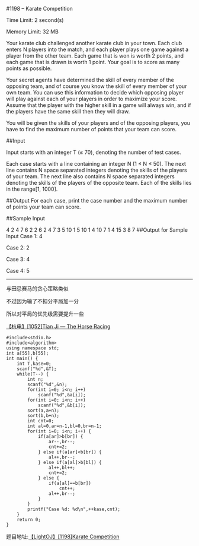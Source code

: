#1198 – Karate Competition

Time Limit: 2 second(s)

Memory Limit: 32 MB

Your karate club challenged another karate club in your town. Each club enters N players into the match, and each player plays one game against a player from the other team. Each game that is won is worth 2 points, and each game that is drawn is worth 1 point. Your goal is to score as many points as possible.

Your secret agents have determined the skill of every member of the opposing team, and of course you know the skill of every member of your own team. You can use this information to decide which opposing player will play against each of your players in order to maximize your score. Assume that the player with the higher skill in a game will always win, and if the players have the same skill then they will draw.

You will be given the skills of your players and of the opposing players, you have to find the maximum number of points that your team can score.

##Input

Input starts with an integer T (≤ 70), denoting the number of test cases.

Each case starts with a line containing an integer N (1 ≤ N ≤ 50). The next line contains N space separated integers denoting the skills of the players of your team. The next line also contains N space separated integers denoting the skills of the players of the opposite team. Each of the skills lies in the range[1, 1000].

##Output
For each case, print the case number and the maximum number of points your team can score.

##Sample Input

4
2
4 7
6 2
2
6 2
4 7
3
5 10 1
5 10 1
4
10 7 1 4
15 3 8 7
##Output for Sample Input
Case 1: 4

Case 2: 2

Case 3: 4

Case 4: 5

----------

与田忌赛马的贪心策略类似

不过因为输了不扣分平局加一分

所以对平局的优先级需要提升一些

[【杭电】\[1052\]Tian Ji — The Horse Racing](http://blog.csdn.net/u011493189/article/details/52005833)
```
#include<stdio.h>
#include<algorithm>
using namespace std;
int a[55],b[55];
int main() {
    int T,kase=0;
    scanf("%d",&T);
    while(T--) {
        int n;
        scanf("%d",&n);
        for(int i=0; i<n; i++)
            scanf("%d",&a[i]);
        for(int i=0; i<n; i++)
            scanf("%d",&b[i]);
        sort(a,a+n);
        sort(b,b+n);
        int cnt=0;
        int al=0,ar=n-1,bl=0,br=n-1;
        for(int i=0; i<n; i++) {
            if(a[ar]>b[br]) {
                ar--,br--;
                cnt+=2;
            } else if(a[ar]<b[br]) {
                al++,br--;
            } else if(a[al]>b[bl]) {
                al++,bl++;
                cnt+=2;
            } else {
                if(a[al]==b[br])
                    cnt++;
                al++,br--;
            }
        }
        printf("Case %d: %d\n",++kase,cnt);
    }
    return 0;
}
```
题目地址:[【LightOJ】\[1198\]Karate Competition](http://lightoj.com/volume_showproblem.php?problem=1198)